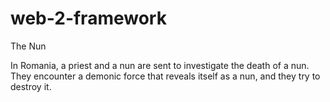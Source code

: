 # web-2-framework
The Nun

In Romania, a priest and a nun are sent to investigate the death of a nun. They encounter a demonic force that reveals itself as a nun, and they try to destroy it. 


